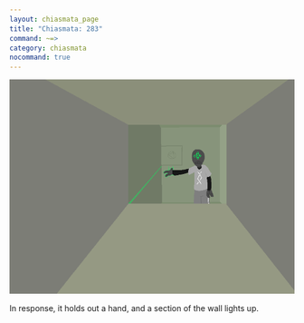 ```yaml
---
layout: chiasmata_page
title: "Chiasmata: 283"
command: ~=>
category: chiasmata
nocommand: true
---
```


![283](/chiasmata/images/narrative/281.png)

In response, it holds out a hand, and a section of the wall lights up.